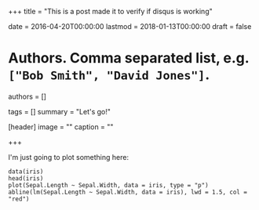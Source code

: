 +++
title = "This is a post made it to verify if disqus is working"

date = 2016-04-20T00:00:00
lastmod = 2018-01-13T00:00:00
draft = false

# Authors. Comma separated list, e.g. `["Bob Smith", "David Jones"]`.
authors = []

tags = []
summary = "Let's go!"

[header]
image = ""
caption = ""

+++

I'm just going to plot something here:

```
data(iris)
head(iris)
plot(Sepal.Length ~ Sepal.Width, data = iris, type = "p")
abline(lm(Sepal.Length ~ Sepal.Width, data = iris), lwd = 1.5, col = "red")
```
